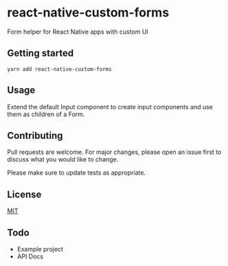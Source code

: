 # react-native-custom-forms
Form helper for React Native apps with custom UI

## Getting started

`yarn add react-native-custom-forms`

## Usage
Extend the default Input component to create input components and use them as children of a Form.

## Contributing
Pull requests are welcome. For major changes, please open an issue first to discuss what you would like to change.

Please make sure to update tests as appropriate.

## License
[MIT](https://choosealicense.com/licenses/mit/)

## Todo
- Example project
- API Docs
